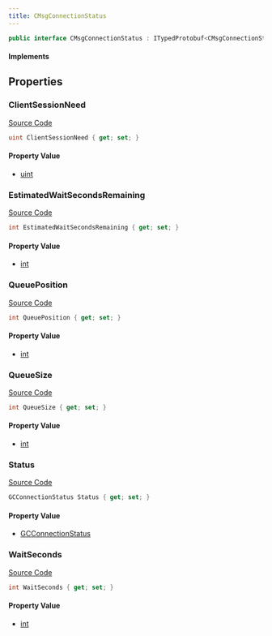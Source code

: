 ```yaml
---
title: CMsgConnectionStatus
---
```


```csharp
public interface CMsgConnectionStatus : ITypedProtobuf<CMsgConnectionStatus>, INativeHandle
```

#### Implements

## Properties

### ClientSessionNeed

[Source Code](https://github.com/swiftly-solution/swiftlys2/blob/main/managed/src/SwiftlyS2.Generated/Protobufs/Interfaces/CMsgConnectionStatus.cs#L16)

```csharp
uint ClientSessionNeed { get; set; }
```

#### Property Value

- [uint](https://learn.microsoft.com/dotnet/api/system.uint32)

### EstimatedWaitSecondsRemaining

[Source Code](https://github.com/swiftly-solution/swiftlys2/blob/main/managed/src/SwiftlyS2.Generated/Protobufs/Interfaces/CMsgConnectionStatus.cs#L28)

```csharp
int EstimatedWaitSecondsRemaining { get; set; }
```

#### Property Value

- [int](https://learn.microsoft.com/dotnet/api/system.int32)

### QueuePosition

[Source Code](https://github.com/swiftly-solution/swiftlys2/blob/main/managed/src/SwiftlyS2.Generated/Protobufs/Interfaces/CMsgConnectionStatus.cs#L19)

```csharp
int QueuePosition { get; set; }
```

#### Property Value

- [int](https://learn.microsoft.com/dotnet/api/system.int32)

### QueueSize

[Source Code](https://github.com/swiftly-solution/swiftlys2/blob/main/managed/src/SwiftlyS2.Generated/Protobufs/Interfaces/CMsgConnectionStatus.cs#L22)

```csharp
int QueueSize { get; set; }
```

#### Property Value

- [int](https://learn.microsoft.com/dotnet/api/system.int32)

### Status

[Source Code](https://github.com/swiftly-solution/swiftlys2/blob/main/managed/src/SwiftlyS2.Generated/Protobufs/Interfaces/CMsgConnectionStatus.cs#L13)

```csharp
GCConnectionStatus Status { get; set; }
```

#### Property Value

- [GCConnectionStatus](/docs/api/shared/protobufdefinitions/gcconnectionstatus)

### WaitSeconds

[Source Code](https://github.com/swiftly-solution/swiftlys2/blob/main/managed/src/SwiftlyS2.Generated/Protobufs/Interfaces/CMsgConnectionStatus.cs#L25)

```csharp
int WaitSeconds { get; set; }
```

#### Property Value

- [int](https://learn.microsoft.com/dotnet/api/system.int32)

